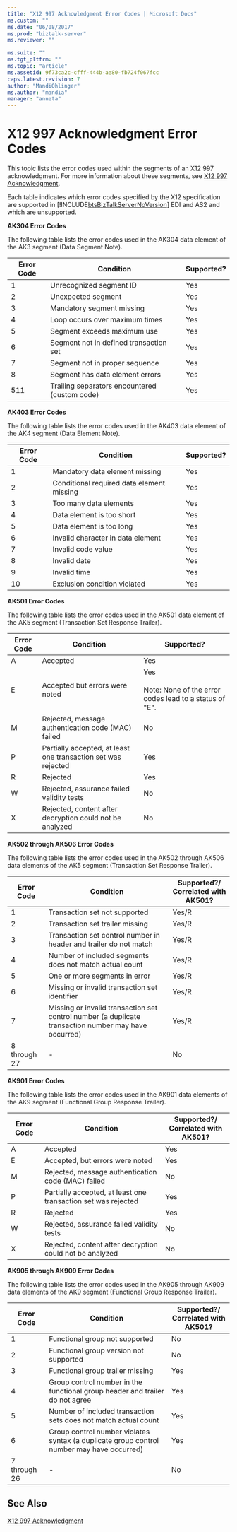```yaml
---
title: "X12 997 Acknowledgment Error Codes | Microsoft Docs"
ms.custom: ""
ms.date: "06/08/2017"
ms.prod: "biztalk-server"
ms.reviewer: ""

ms.suite: ""
ms.tgt_pltfrm: ""
ms.topic: "article"
ms.assetid: 9f73ca2c-cfff-444b-ae80-fb724f067fcc
caps.latest.revision: 7
author: "MandiOhlinger"
ms.author: "mandia"
manager: "anneta"
---
```

# X12 997 Acknowledgment Error Codes
This topic lists the error codes used within the segments of an X12 997 acknowledgment. For more information about these segments, see [X12 997 Acknowledgment](../core/x12-997-acknowledgment.md).  
  
 Each table indicates which error codes specified by the X12 specification are supported in [!INCLUDE[btsBizTalkServerNoVersion](../includes/btsbiztalkservernoversion-md.md)] EDI and AS2 and which are unsupported.  
  
 **AK304 Error Codes**  
  
 The following table lists the error codes used in the AK304 data element of the AK3 segment (Data Segment Note).  
  
|Error Code|Condition|Supported?|  
|----------------|---------------|----------------|  
|1|Unrecognized segment ID|Yes|  
|2|Unexpected segment|Yes|  
|3|Mandatory segment missing|Yes|  
|4|Loop occurs over maximum times|Yes|  
|5|Segment exceeds maximum use|Yes|  
|6|Segment not in defined transaction set|Yes|  
|7|Segment not in proper sequence|Yes|  
|8|Segment has data element errors|Yes|  
|511|Trailing separators encountered (custom code)|Yes|  
  
 **AK403 Error Codes**  
  
 The following table lists the error codes used in the AK403 data element of the AK4 segment (Data Element Note).  
  
|Error Code|Condition|Supported?|  
|----------------|---------------|----------------|  
|1|Mandatory data element missing|Yes|  
|2|Conditional required data element missing|Yes|  
|3|Too many data elements|Yes|  
|4|Data element is too short|Yes|  
|5|Data element is too long|Yes|  
|6|Invalid character in data element|Yes|  
|7|Invalid code value|Yes|  
|8|Invalid date|Yes|  
|9|Invalid time|Yes|  
|10|Exclusion condition violated|Yes|  
  
 **AK501 Error Codes**  
  
 The following table lists the error codes used in the AK501 data element of the AK5 segment (Transaction Set Response Trailer).  
  
|Error Code|Condition|Supported?|  
|----------------|---------------|----------------|  
|A|Accepted|Yes|  
|E|Accepted but errors were noted|Yes<br /><br /> Note: None of the error codes lead to a status of "E".|  
|M|Rejected, message authentication code (MAC) failed|No|  
|P|Partially accepted, at least one transaction set was rejected|Yes|  
|R|Rejected|Yes|  
|W|Rejected, assurance failed validity tests|No|  
|X|Rejected, content after decryption could not be analyzed|No|  
  
 **AK502 through AK506 Error Codes**  
  
 The following table lists the error codes used in the AK502 through AK506 data elements of the AK5 segment (Transaction Set Response Trailer).  
  
|Error Code|Condition|Supported?/<br />Correlated with AK501?|  
|----------------|---------------|------------------------------------------|  
|1|Transaction set not supported|Yes/R|  
|2|Transaction set trailer missing|Yes/R|  
|3|Transaction set control number in header and trailer do not match|Yes/R|  
|4|Number of included segments does not match actual count|Yes/R|  
|5|One or more segments in error|Yes/R|  
|6|Missing or invalid transaction set identifier|Yes/R|  
|7|Missing or invalid transaction set control number (a duplicate transaction number may have occurred)|Yes/R|  
|8 through 27|-|No|  
  
 **AK901 Error Codes**  
  
 The following table lists the error codes used in the AK901 data elements of the AK9 segment (Functional Group Response Trailer).  
  
|Error Code|Condition|Supported?/<br />Correlated with AK501?|  
|----------------|---------------|------------------------------------------|  
|A|Accepted|Yes|  
|E|Accepted, but errors were noted|Yes|  
|M|Rejected, message authentication code (MAC) failed|No|  
|P|Partially accepted, at least one transaction set was rejected|Yes|  
|R|Rejected|Yes|  
|W|Rejected, assurance failed validity tests|No|  
|X|Rejected, content after decryption could not be analyzed|No|  
  
 **AK905 through AK909 Error Codes**  
  
 The following table lists the error codes used in the AK905 through AK909 data elements of the AK9 segment (Functional Group Response Trailer).  
  
|Error Code|Condition|Supported?/<br />Correlated with AK501?|  
|----------------|---------------|------------------------------------------|  
|1|Functional group not supported|No|  
|2|Functional group version not supported|No|  
|3|Functional group trailer missing|Yes|  
|4|Group control number in the functional group header and trailer do not agree|Yes|  
|5|Number of included transaction sets does not match actual count|Yes|  
|6|Group control number violates syntax (a duplicate group control number may have occurred)|Yes|  
|7 through 26|-|No|  
  
## See Also  
 [X12 997 Acknowledgment](../core/x12-997-acknowledgment.md)